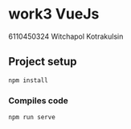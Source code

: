 # work3 VueJs

6110450324 Witchapol Kotrakulsin

## Project setup 
```
npm install
```
### Compiles code
```
npm run serve
```


